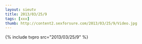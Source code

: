 ```yaml
--- 
layout: sieutv
title: 2013/03/25/9
tags: [xxx]
thumb: http://content2.sexforsure.com/2013/03/25/9/Video.jpg
---
```

{% include tvpro src="2013/03/25/9" %} 
